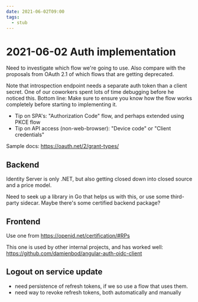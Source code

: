 ```yaml
---
date: 2021-06-02T09:00
tags:
  - stub
---
```


# 2021-06-02 Auth implementation

Need to investigate which flow we're going to use. Also compare with the
proposals from OAuth 2.1 of which flows that are getting deprecated.

Note that introspection endpoint needs a separate auth token than a client
secret. One of our coworkers spent lots of time debugging before he noticed this.
Bottom line: Make sure to ensure you know how the flow works completely before
starting to implementing it.

- Tip on SPA's: "Authorization Code" flow, and perhaps extended using PKCE flow
- Tip on API access (non-web-browser): "Device code" or "Client credentials"

Sample docs: https://oauth.net/2/grant-types/

## Backend

Identity Server is only .NET, but also getting closed down into closed source
and a price model.

Need to seek up a library in Go that helps us with this, or use some third-party
sidecar. Maybe there's some certified backend package?

## Frontend

Use one from https://openid.net/certification/#RPs

This one is used by other internal projects, and has worked well:
https://github.com/damienbod/angular-auth-oidc-client

## Logout on service update

- need persistence of refresh tokens, if we so use a flow that uses them.
- need way to revoke refresh tokens, both automatically and manually

